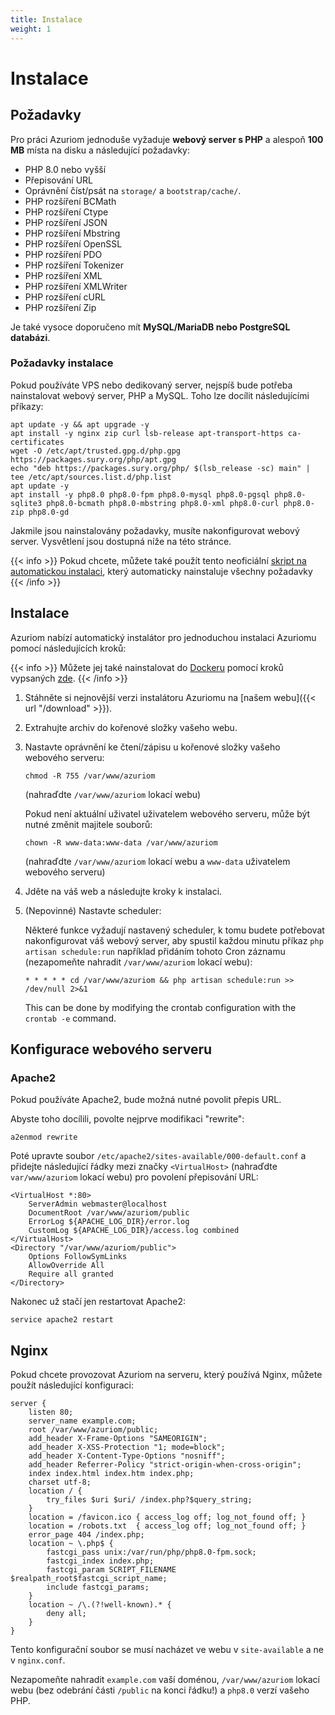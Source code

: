 ```yaml
---
title: Instalace
weight: 1
---
```


# Instalace

## Požadavky

Pro práci Azuriom jednoduše vyžaduje **webový server s PHP** a alespoň **100 MB**
místa na disku a následující požadavky:

- PHP 8.0 nebo vyšší
- Přepisování URL
- Oprávnění číst/psát na `storage/` a `bootstrap/cache/`.
- PHP rozšíření BCMath
- PHP rozšíření Ctype
- PHP rozšíření JSON
- PHP rozšíření Mbstring
- PHP rozšíření OpenSSL
- PHP rozšíření PDO
- PHP rozšíření Tokenizer
- PHP rozšíření XML
- PHP rozšíření XMLWriter
- PHP rozšíření cURL
- PHP rozšíření Zip

Je také vysoce doporučeno mít **MySQL/MariaDB nebo PostgreSQL databázi**.

### Požadavky instalace

Pokud používáte VPS nebo dedikovaný server, nejspíš bude potřeba nainstalovat webový server, PHP a MySQL.
Toho lze docílit následujícími příkazy:

```
apt update -y && apt upgrade -y
apt install -y nginx zip curl lsb-release apt-transport-https ca-certificates
wget -O /etc/apt/trusted.gpg.d/php.gpg https://packages.sury.org/php/apt.gpg
echo "deb https://packages.sury.org/php/ $(lsb_release -sc) main" | tee /etc/apt/sources.list.d/php.list
apt update -y
apt install -y php8.0 php8.0-fpm php8.0-mysql php8.0-pgsql php8.0-sqlite3 php8.0-bcmath php8.0-mbstring php8.0-xml php8.0-curl php8.0-zip php8.0-gd
```

Jakmile jsou nainstalovány požadavky, musíte nakonfigurovat webový server. Vysvětlení jsou dostupná níže na této
stránce.

{{< info >}}
Pokud chcete, můžete také použít tento neoficiální
[skript na automatickou instalaci](https://github.com/AzuriomCommunity/Script-AutoInstall),
který automaticky nainstaluje všechny požadavky
{{< /info >}}

## Instalace

Azuriom nabízí automatický instalátor pro jednoduchou instalaci Azuriomu pomocí následujících kroků:

{{< info >}}
Můžete jej také nainstalovat do [Dockeru](https://www.docker.com/) pomocí kroků vypsaných [zde](https://github.com/Azuriom/Azuriom/blob/master/docker/INSTALL.md).
{{< /info >}}

1. Stáhněte si nejnovější verzi instalátoru Azuriomu na [našem webu]({{< url "/download" >}}).

1. Extrahujte archiv do kořenové složky vašeho webu.

1. Nastavte oprávnění ke čtení/zápisu u kořenové složky vašeho webového serveru:
   ```
   chmod -R 755 /var/www/azuriom
   ```
   (nahraďdte `/var/www/azuriom` lokací webu)

   Pokud není aktuální uživatel uživatelem webového serveru, může být nutné změnit majitele souborů:
    ```
    chown -R www-data:www-data /var/www/azuriom
    ```
   (nahraďdte `/var/www/azuriom` lokací webu a `www-data`
   uživatelem webového serveru)

1. Jděte na váš web a následujte kroky k instalaci.

1. (Nepovinné) Nastavte scheduler:

   Některé funkce vyžadují nastavený scheduler, k tomu budete potřebovat nakonfigurovat váš webový server, aby spustil
   každou minutu příkaz `php artisan schedule:run` například přidáním tohoto Cron záznamu (nezapomeňte
   nahradit `/var/www/azuriom`
   lokací webu):
   ```
   * * * * * cd /var/www/azuriom && php artisan schedule:run >> /dev/null 2>&1
   ```
   This can be done by modifying the crontab configuration with the `crontab -e` command.

## Konfigurace webového serveru

### Apache2

Pokud používáte Apache2, bude možná nutné povolit přepis URL.

Abyste toho docílili, povolte nejprve modifikaci "rewrite":

```
a2enmod rewrite
```

Poté upravte soubor `/etc/apache2/sites-available/000-default.conf` a přidejte následující řádky mezi
značky `<VirtualHost>` (nahraďdte
`var/www/azuriom` lokací webu) pro povolení přepisování URL:

```
<VirtualHost *:80>
	ServerAdmin webmaster@localhost
	DocumentRoot /var/www/azuriom/public
	ErrorLog ${APACHE_LOG_DIR}/error.log
	CustomLog ${APACHE_LOG_DIR}/access.log combined
</VirtualHost>
<Directory "/var/www/azuriom/public">
    Options FollowSymLinks
    AllowOverride All
    Require all granted
</Directory>
```

Nakonec už stačí jen restartovat Apache2:

```
service apache2 restart
```

## Nginx

Pokud chcete provozovat Azuriom na serveru, který používá Nginx, můžete použít následující konfiguraci:

```
server {
    listen 80;
    server_name example.com;
    root /var/www/azuriom/public;
    add_header X-Frame-Options "SAMEORIGIN";
    add_header X-XSS-Protection "1; mode=block";
    add_header X-Content-Type-Options "nosniff";
    add_header Referrer-Policy "strict-origin-when-cross-origin";
    index index.html index.htm index.php;
    charset utf-8;
    location / {
        try_files $uri $uri/ /index.php?$query_string;
    }
    location = /favicon.ico { access_log off; log_not_found off; }
    location = /robots.txt  { access_log off; log_not_found off; }
    error_page 404 /index.php;
    location ~ \.php$ {
        fastcgi_pass unix:/var/run/php/php8.0-fpm.sock;
        fastcgi_index index.php;
        fastcgi_param SCRIPT_FILENAME $realpath_root$fastcgi_script_name;
        include fastcgi_params;
    }
    location ~ /\.(?!well-known).* {
        deny all;
    }
}
```

Tento konfigurační soubor se musí nacházet ve webu v `site-available` a ne v
`nginx.conf`.

Nezapomeňte nahradit `example.com` vaší doménou, `/var/www/azuriom`
lokací webu (bez odebrání části `/public` na konci řádku!)
a `php8.0` verzí vašeho PHP.
